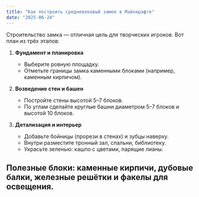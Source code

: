 ```yaml
---
title: "Как построить средневековый замок в Майнкрафте"
date: "2025-06-24"
---
```


Строительство замка — отличная цель для творческих игроков. Вот план из трёх этапов:

1. **Фундамент и планировка**
    - Выберите ровную площадку.
    - Отметьте границы замка каменными блоками (например, каменным кирпичом).

2. **Возведение стен и башен**
    - Постройте стены высотой 5–7 блоков.
    - По углам сделайте круглые башни диаметром 5–7 блоков и высотой 10 блоков.

3. **Детализация и интерьер**
    - Добавьте бойницы (прорези в стенах) и зубцы наверху.
    - Внутри разместите тронный зал, спальни, библиотеку.
    - Украсьте зеленью: кашпо с цветами, парящие лианы.

## Полезные блоки: каменные кирпичи, дубовые балки, железные решётки и факелы для освещения.  
